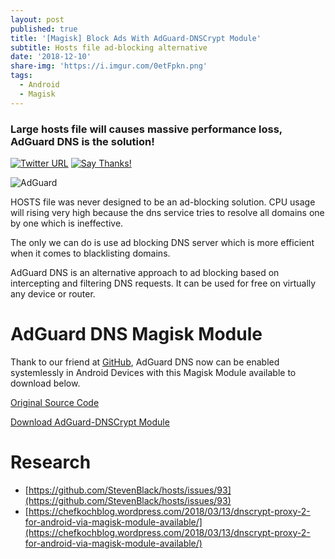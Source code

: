 ```yaml
---
layout: post
published: true
title: '[Magisk] Block Ads With AdGuard-DNSCrypt Module'
subtitle: Hosts file ad-blocking alternative
date: '2018-12-10'
share-img: 'https://i.imgur.com/0etFpkn.png'
tags:
  - Android
  - Magisk
---
```

### Large hosts file will causes massive performance loss, AdGuard DNS is the solution!

[![Twitter URL](https://img.shields.io/twitter/url/https/twitter.com/fold_left.svg?style=social&label=Follow%20%40AzimsLives)](https://twitter.com/AzimsLives)
[![Say Thanks!](https://img.shields.io/badge/Say%20Thanks-!-1EAEDB.svg)](https://saythanks.io/to/AzimsTech)

![AdGuard](https://i.imgur.com/0etFpkn.png)

HOSTS file was never designed to be an ad-blocking solution. CPU usage will rising very high because the dns service tries to resolve all domains one by one which is ineffective.

The only we can do is use ad blocking DNS server which is more efficient when it comes to blacklisting domains.

AdGuard DNS is an alternative approach to ad blocking based on intercepting and filtering DNS requests. It can be used for free on virtually any device or router.

AdGuard DNS Magisk Module
============================
Thank to our friend at [GitHub](https://github.com/bluemeda), AdGuard DNS now can be enabled systemlessly in Android Devices with this Magisk Module available to download below.

[Original Source Code](https://github.com/Magisk-Modules-Repo/dnscrypt-proxy)

[Download AdGuard-DNSCrypt Module](https://github.com/AzimsTech/AdGuard-DNSCrypt/releases/download/1.0/AdGuard-DNSCrypt.zip)

Research
=======================
- [https://github.com/StevenBlack/hosts/issues/93](https://github.com/StevenBlack/hosts/issues/93)
- [https://chefkochblog.wordpress.com/2018/03/13/dnscrypt-proxy-2-for-android-via-magisk-module-available/](https://chefkochblog.wordpress.com/2018/03/13/dnscrypt-proxy-2-for-android-via-magisk-module-available/)
